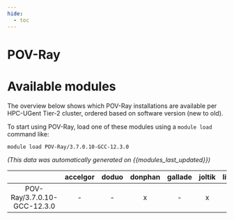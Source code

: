 ```yaml
---
hide:
  - toc
---
```


POV-Ray
=======

# Available modules


The overview below shows which POV-Ray installations are available per HPC-UGent Tier-2 cluster, ordered based on software version (new to old).

To start using POV-Ray, load one of these modules using a `module load` command like:

```shell
module load POV-Ray/3.7.0.10-GCC-12.3.0
```

*(This data was automatically generated on {{modules_last_updated}})*  

| |accelgor|doduo|donphan|gallade|joltik|litleo|shinx|
| :---: | :---: | :---: | :---: | :---: | :---: | :---: | :---: |
|POV-Ray/3.7.0.10-GCC-12.3.0|-|-|x|-|x|-|-|
